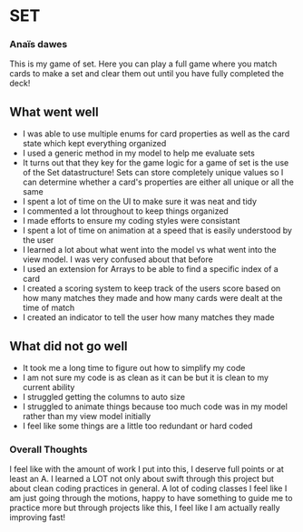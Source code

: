 # SET
### Anaïs dawes

This is my game of set.  Here you can play a full game where you match cards 
to make a set and clear them out until you have fully completed the deck!

## What went well
- I was able to use multiple enums for card properties as well as the card state which kept everything organized
- I used a generic method in my model to help me evaluate sets
- It turns out that they key for the game logic for a game of set is the use of the Set datastructure!  Sets can store completely unique values so I can determine whether a card's properties are either all unique or all the same
- I spent a lot of time on the UI to make sure it was neat and tidy
- I commented a lot throughout to keep things organized
- I made efforts to ensure my coding styles were consistant
- I spent a lot of time on animation at a speed that is easily understood by the user
- I learned a lot about what went into the model vs what went into the view model.  I was very confused about that before
- I used an extension for Arrays to be able to find a specific index of a card
- I created a scoring system to keep track of the users score based on how many matches they made and how many cards were dealt at the time of match
- I created an indicator to tell the user how many matches they made

## What did not go well

- It took me a long time to figure out how to simplify my code
- I am not sure my code is as clean as it can be but it is clean to my current ability
- I struggled getting the columns to auto size 
- I struggled to animate things because too much code was in my model rather than my view model initially
- I feel like some things are a little too redundant or hard coded

### Overall Thoughts

I feel like with the amount of work I put into this, I deserve full points or at least an A.  I learned a LOT not only about swift through this project but about clean coding practices in general.  A lot of coding classes I feel like I am just going through the motions, happy to have something to guide me to practice more but through projects like this, I feel like I am actually really improving fast!
